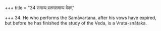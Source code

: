 +++
title = "34 समाप्य व्रतमसमाप्य वेदम्"

+++
34. He who performs the Samāvartana, after his vows have expired, but before he has finished the study of the Veda, is a Vrata-snātaka.
